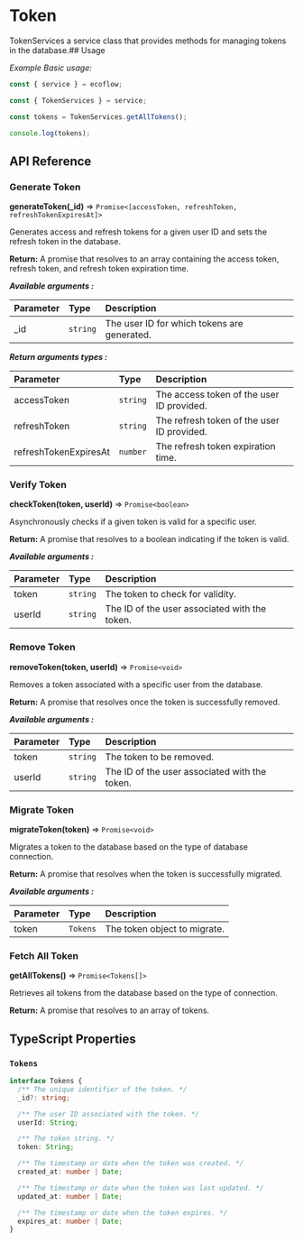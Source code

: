# Token

TokenServices a service class that provides methods for managing tokens in the database.## Usage

_Example Basic usage:_

```ts
const { service } = ecoflow;

const { TokenServices } = service;

const tokens = TokenServices.getAllTokens();

console.log(tokens);
```

## API Reference

### Generate Token

**generateToken(\_id)** ⇒ `Promise<[accessToken, refreshToken, refreshTokenExpiresAt]>`

Generates access and refresh tokens for a given user ID and sets the refresh token in the database.

**Return:** A promise that resolves to an array containing the access token, refresh token, and refresh token expiration time.

**_Available arguments :_**

| Parameter | Type     | Description                                 |
| :-------- | :------- | :------------------------------------------ |
| \_id      | `string` | The user ID for which tokens are generated. |

**_Return arguments types :_**

| Parameter             | Type     | Description                                |
| :-------------------- | :------- | :----------------------------------------- |
| accessToken           | `string` | The access token of the user ID provided.  |
| refreshToken          | `string` | The refresh token of the user ID provided. |
| refreshTokenExpiresAt | `number` | The refresh token expiration time.         |

### Verify Token

**checkToken(token, userId)** ⇒ `Promise<boolean>`

Asynchronously checks if a given token is valid for a specific user.

**Return:** A promise that resolves to a boolean indicating if the token is valid.

**_Available arguments :_**

| Parameter | Type     | Description                                   |
| :-------- | :------- | :-------------------------------------------- |
| token     | `string` | The token to check for validity.              |
| userId    | `string` | The ID of the user associated with the token. |

### Remove Token

**removeToken(token, userId)** ⇒ `Promise<void>`

Removes a token associated with a specific user from the database.

**Return:** A promise that resolves once the token is successfully removed.

**_Available arguments :_**

| Parameter | Type     | Description                                   |
| :-------- | :------- | :-------------------------------------------- |
| token     | `string` | The token to be removed.                      |
| userId    | `string` | The ID of the user associated with the token. |

### Migrate Token

**migrateToken(token)** ⇒ `Promise<void>`

Migrates a token to the database based on the type of database connection.

**Return:** A promise that resolves when the token is successfully migrated.

**_Available arguments :_**

| Parameter | Type     | Description                  |
| :-------- | :------- | :--------------------------- |
| token     | `Tokens` | The token object to migrate. |

### Fetch All Token

**getAllTokens()** ⇒ `Promise<Tokens[]>`

Retrieves all tokens from the database based on the type of connection.

**Return:** A promise that resolves to an array of tokens.

## TypeScript Properties

### `Tokens`

```ts
interface Tokens {
  /** The unique identifier of the token. */
  _id?: string;

  /** The user ID associated with the token. */
  userId: String;

  /** The token string. */
  token: String;

  /** The timestamp or date when the token was created. */
  created_at: number | Date;

  /** The timestamp or date when the token was last updated. */
  updated_at: number | Date;

  /** The timestamp or date when the token expires. */
  expires_at: number | Date;
}
```

